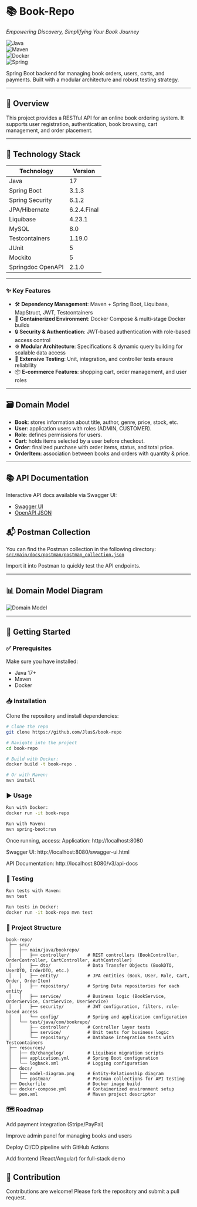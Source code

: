 # 📚 Book-Repo
*Empowering Discovery, Simplifying Your Book Journey*

![Java](https://img.shields.io/badge/Java-17-blue?logo=java)  
![Maven](https://img.shields.io/badge/Maven-Build-orange?logo=apachemaven)  
![Docker](https://img.shields.io/badge/Docker-Containerization-blue?logo=docker)  
![Spring](https://img.shields.io/badge/Spring-Boot-brightgreen?logo=springboot)  

Spring Boot backend for managing book orders, users, carts, and payments. Built with a modular architecture and robust testing strategy.

---

## 🚀 Overview

This project provides a RESTful API for an online book ordering system. It supports user registration, authentication, book browsing, cart management, and order placement.

---

## 🧰 Technology Stack

| Technology       | Version       |
|------------------|---------------|
| Java             | 17            |
| Spring Boot      | 3.1.3         |
| Spring Security  | 6.1.2         |
| JPA/Hibernate    | 6.2.4.Final   |
| Liquibase        | 4.23.1        |
| MySQL            | 8.0           |
| Testcontainers   | 1.19.0        |
| JUnit            | 5             |
| Mockito          | 5             |
| Springdoc OpenAPI| 2.1.0         |

---

### ✨ Key Features  
- 🛠 **Dependency Management**: Maven + Spring Boot, Liquibase, MapStruct, JWT, Testcontainers  
- 🐳 **Containerized Environment**: Docker Compose & multi-stage Docker builds  
- 🔒 **Security & Authentication**: JWT-based authentication with role-based access control  
- ⚙ **Modular Architecture**: Specifications & dynamic query building for scalable data access  
- 🧪 **Extensive Testing**: Unit, integration, and controller tests ensure reliability  
- 📦 **E-commerce Features**: shopping cart, order management, and user roles  

---

## 🗃 Domain Model  
- **Book**: stores information about title, author, genre, price, stock, etc.  
- **User**: application users with roles (ADMIN, CUSTOMER).  
- **Role**: defines permissions for users.  
- **Cart**: holds items selected by a user before checkout.  
- **Order**: finalized purchase with order items, status, and total price.  
- **OrderItem**: association between books and orders with quantity & price.

---

## 📚 API Documentation

Interactive API docs available via Swagger UI:  
- [Swagger UI](http://localhost:8080/api/swagger-ui/index.html#/)  
- [OpenAPI JSON](src/main/java/bookrepo/docs/swagger/api-docs.json)

## 📬 Postman Collection

You can find the Postman collection in the following directory:  
[`src/main/docs/postman/postman_collection.json`](src/main/java/bookrepo/docs/postman/postman_collection.json)

Import it into Postman to quickly test the API endpoints.

---
## 📊 Domain Model Diagram

![Domain Model](src/main/java/bookrepo/docs/model-diagram.svg)

---

## 🚀 Getting Started  

### ✅ Prerequisites  
Make sure you have installed:  
- Java 17+  
- Maven  
- Docker  

### 📥 Installation  
Clone the repository and install dependencies:  

```bash
# Clone the repo
git clone https://github.com/JlusS/book-repo

# Navigate into the project
cd book-repo

# Build with Docker:
docker build -t book-repo .

# Or with Maven:
mvn install
```
### ▶️ Usage
```bash
Run with Docker:
docker run -it book-repo

Run with Maven:
mvn spring-boot:run

```
Once running, access:
Application: http://localhost:8080

Swagger UI: http://localhost:8080/swagger-ui.html

API Documentation: http://localhost:8080/v3/api-docs

### 🧪 Testing
```bash
Run tests with Maven:
mvn test

Run tests in Docker:
docker run -it book-repo mvn test
```
### 📁 Project Structure
```
book-repo/
 ├── src/
 │   ├── main/java/bookrepo/
 │   │   ├── controller/       # REST controllers (BookController, OrderController, CartController, AuthController)
 │   │   ├── dto/              # Data Transfer Objects (BookDTO, UserDTO, OrderDTO, etc.)
 │   │   ├── entity/           # JPA entities (Book, User, Role, Cart, Order, OrderItem)
 │   │   ├── repository/       # Spring Data repositories for each entity
 │   │   ├── service/          # Business logic (BookService, OrderService, CartService, UserService)
 │   │   ├── security/         # JWT configuration, filters, role-based access
 │   │   └── config/           # Spring and application configuration
 │   └── test/java/com/bookrepo/
 │       ├── controller/       # Controller layer tests
 │       ├── service/          # Unit tests for business logic
 │       └── repository/       # Database integration tests with Testcontainers
 ├── resources/
 │   ├── db/changelog/         # Liquibase migration scripts
 │   ├── application.yml       # Spring Boot configuration
 │   └── logback.xml           # Logging configuration
 ├── docs/
 │   ├── model-diagram.png     # Entity-Relationship diagram
 │   └── postman/              # Postman collections for API testing
 ├── Dockerfile                # Docker image build
 ├── docker-compose.yml        # Containerized environment setup
 └── pom.xml                   # Maven project descriptor
```
### 🗺 Roadmap

Add payment integration (Stripe/PayPal)

Improve admin panel for managing books and users

Deploy CI/CD pipeline with GitHub Actions

Add frontend (React/Angular) for full-stack demo


## 🤝 Contribution
Contributions are welcome! Please fork the repository and submit a pull request.
